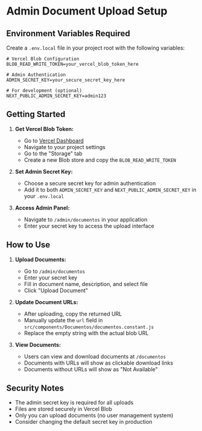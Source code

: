# Admin Document Upload Setup

## Environment Variables Required

Create a `.env.local` file in your project root with the following variables:

```env
# Vercel Blob Configuration
BLOB_READ_WRITE_TOKEN=your_vercel_blob_token_here

# Admin Authentication
ADMIN_SECRET_KEY=your_secure_secret_key_here

# For development (optional)
NEXT_PUBLIC_ADMIN_SECRET_KEY=admin123
```

## Getting Started

1. **Get Vercel Blob Token:**
   - Go to [Vercel Dashboard](https://vercel.com/dashboard)
   - Navigate to your project settings
   - Go to the "Storage" tab
   - Create a new Blob store and copy the `BLOB_READ_WRITE_TOKEN`

2. **Set Admin Secret Key:**
   - Choose a secure secret key for admin authentication
   - Add it to both `ADMIN_SECRET_KEY` and `NEXT_PUBLIC_ADMIN_SECRET_KEY` in your `.env.local`

3. **Access Admin Panel:**
   - Navigate to `/admin/documentos` in your application
   - Enter your secret key to access the upload interface

## How to Use

1. **Upload Documents:**
   - Go to `/admin/documentos`
   - Enter your secret key
   - Fill in document name, description, and select file
   - Click "Upload Document"

2. **Update Document URLs:**
   - After uploading, copy the returned URL
   - Manually update the `url` field in `src/components/Documentos/documentos.constant.js`
   - Replace the empty string with the actual blob URL

3. **View Documents:**
   - Users can view and download documents at `/documentos`
   - Documents with URLs will show as clickable download links
   - Documents without URLs will show as "Not Available"

## Security Notes

- The admin secret key is required for all uploads
- Files are stored securely in Vercel Blob
- Only you can upload documents (no user management system)
- Consider changing the default secret key in production
